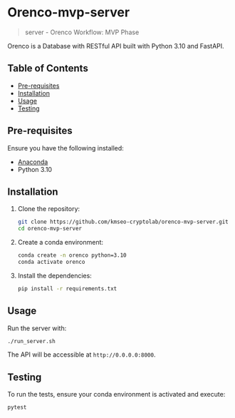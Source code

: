 # Orenco-mvp-server

> server - Orenco Workflow: MVP Phase

Orenco is a Database with RESTful API built with Python 3.10 and FastAPI.

## Table of Contents

- [Pre-requisites](#pre-requisites)
- [Installation](#installation)
- [Usage](#usage)
- [Testing](#testing)

## Pre-requisites

Ensure you have the following installed:

- [Anaconda](https://www.anaconda.com/products/distribution)
- Python 3.10

## Installation

1. Clone the repository:

   ```bash
   git clone https://github.com/kmseo-cryptolab/orenco-mvp-server.git
   cd orenco-mvp-server
   ```

2. Create a conda environment:

   ```bash
   conda create -n orenco python=3.10
   conda activate orenco
   ```

3. Install the dependencies:

   ```bash
   pip install -r requirements.txt
   ```

## Usage

Run the server with:

```bash
./run_server.sh
```

The API will be accessible at `http://0.0.0.0:8000`.

## Testing

To run the tests, ensure your conda environment is activated and execute:

```bash
pytest
```

